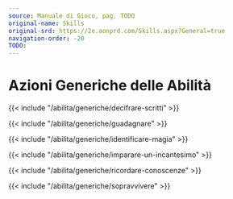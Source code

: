 ```yaml
---
source: Manuale di Gioco, pag. TODO
original-name: Skills
original-srd: https://2e.aonprd.com/Skills.aspx?General=true
navigation-order: -20
TODO:
---
```


# Azioni Generiche delle Abilità

{{< include "/abilita/generiche/decifrare-scritti" >}}

{{< include "/abilita/generiche/guadagnare" >}}

{{< include "/abilita/generiche/identificare-magia" >}}

{{< include "/abilita/generiche/imparare-un-incantesimo" >}}

{{< include "/abilita/generiche/ricordare-conoscenze" >}}

{{< include "/abilita/generiche/sopravvivere" >}}

